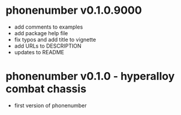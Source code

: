 # phonenumber v0.1.0.9000

- add comments to examples
- add package help file
- fix typos and add title to vignette
- add URLs to DESCRIPTION
- updates to README

# phonenumber v0.1.0 - hyperalloy combat chassis

- first version of phonenumber
